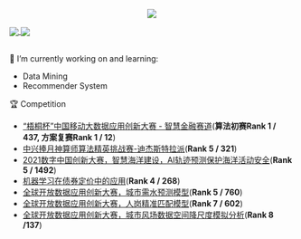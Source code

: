 <p align="center">
 <img src="https://profile-counter.glitch.me/qhykwsw/count.svg"/>
</p>


<a href="https://github.com/qhykwsw">
  <img align="center" src="https://github-readme-stats-teal.vercel.app/api?username=qhykwsw&show_icons=truet&include_all_commits=True&hide=contribs"/>
</a>


<a href="https://github.com/qhykwsw">
  <img align="center" src="https://github-readme-stats-teal.vercel.app/api/top-langs/?username=qhykwsw&layout=compact" />
</a>

<br>
<br>

🔭 I’m currently working on and learning:

  - Data Mining
  - Recommender System

:trophy: Competition


  - [“梧桐杯”中国移动大数据应用创新大赛 - 智慧金融赛道](https://github.com/qhykwsw/wutong)(**算法初赛Rank 1 / 437, 方案复赛Rank 1 / 12**)
  - [中兴捧月神算师算法精英挑战赛-迪杰斯特拉派](https://github.com/qhykwsw/ZTE-2021-Dijkstra)(**Rank 5 / 321**)
  - [2021数字中国创新大赛，智慧海洋建设，AI轨迹预测保护海洋活动安全](https://github.com/qhykwsw/ocean_tracking)(**Rank 5 / 1492**)
  - [机器学习在债券定价中的应用](https://github.com/qhykwsw/AIWIN-2021-Bond)(**Rank 4 / 268**)
  - [全球开放数据应用创新大赛，城市需水预测模型](https://github.com/qhykwsw/SODIC-2021-Urban_Water)(**Rank 5 / 760**)
  - [全球开放数据应用创新大赛，人岗精准匹配模型](https://github.com/qhykwsw/SODIC-2021-Job_Match)(**Rank 7 / 602**)
  - [全球开放数据应用创新大赛，城市风场数据空间降尺度模拟分析](https://github.com/qhykwsw/SODIC-2021-Wind_field)(**Rank 8 /137**)
